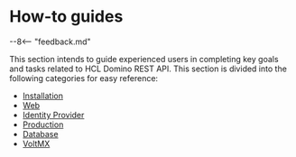 # How-to guides

--8<-- "feedback.md"

This section intends to guide experienced users in completing key goals and tasks related to HCL Domino REST API. This section is divided into the following categories for easy reference:

- [Installation](install/index.md)
- [Web](web/index.md)
- [Identity Provider](IdP/index.md)
- [Production](production/index.md)
- [Database](database/index.md)
- [VoltMX](VoltMX/index.md)

<!--
- [How to configure Domino REST API IDP with Volt MX Foundry Identity Service](../howto/VoltMX/configuring-keep-idplite-with-identity-service.md)
- [How to configure certificates](../howto/IdP/configuringCertificates.md)
- [How to configure an identity provider](../howto/IdP/configuringIdentityProvider.md)
- [How to configure Keycloak](../howto/IdP/configuringKeycloak.md)
- [How to configure NGINX as HTTPS proxy with subdomains](../howto/web/httpsproxy.md)
- [How to configure NGINX as HTTPS proxy - single domain](../howto/web/httpsproxy2.md)
- [How to configure Domino REST API as SAML identity provider](../howto/IdP/keepsaml.md)
- [How to deploy HCL Domino REST API to HCL Notes Client](../howto/install/notesclient.md)
- [How to enable a database](enablingadb.md)
- [How to use external names in schema definitions](externalnames.md)
- [How to remove Domino REST API from your Domino server or Notes Client](../howto/install/uninstall.md)
-->